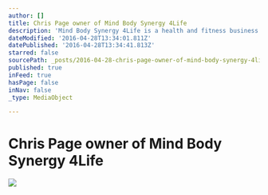```yaml
---
author: []
title: Chris Page owner of Mind Body Synergy 4Life
description: 'Mind Body Synergy 4Life is a health and fitness business dedicated to helping people develope and sustain health and fitness 4Life. We do this through developing strategies to synergize mind and body utilizing a combination of cutting edge fitness techniques and with the values lived in the worlds "longevity zones", where obesity is absent and people live healthy and active lives into their golden years.'
dateModified: '2016-04-28T13:34:01.811Z'
datePublished: '2016-04-28T13:34:41.813Z'
starred: false
sourcePath: _posts/2016-04-28-chris-page-owner-of-mind-body-synergy-4life.md
published: true
inFeed: true
hasPage: false
inNav: false
_type: MediaObject

---
```

# Chris Page owner of Mind Body Synergy 4Life

![](https://the-grid-user-content.s3-us-west-2.amazonaws.com/a671a50e-af2c-48dd-8dcd-b8a33c442a56.jpg)